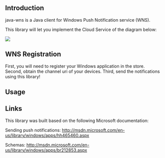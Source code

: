 Introduction
------------

java-wns is a Java client for Windows Push Notification service (WNS).

This library will let you implement the Cloud Service of the diagram below:

<img src="http://i.msdn.microsoft.com/dynimg/IC554245.png"/>

## WNS Registration
First, you will need to register your Windows application in the store.
Second, obtain the channel uri of your devices.
Third, send the notifications using this library!

## Usage


## Links
This library was built based on the following Microsoft documentation:

Sending push notifications: http://msdn.microsoft.com/en-us/library/windows/apps/hh465460.aspx

Schemas: http://msdn.microsoft.com/en-us/library/windows/apps/br212853.aspx
